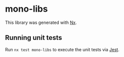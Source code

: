 # mono-libs

This library was generated with [Nx](https://nx.dev).

## Running unit tests

Run `nx test mono-libs` to execute the unit tests via [Jest](https://jestjs.io).
